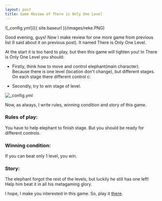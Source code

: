 ```yaml
---
layout: post
title: Game Review of There is Only One Level
---
```

![_config.yml]({{ site.baseurl }}/images/reke.PNG)

Good evening, guys! Now I make review for one more game from previous list (I said about it on previous post). It named There is Only One Level. 

At the start it is too hard to play, but then this game will tighten you! In There is Only One Level you should:

- Firstly, think how to move and control elephant(main character). Because there is one level (location don't change), but different stages. On each stage there different control c:

- Secondly, try to win stage of level.

![_config.yml](http://pad3.whstatic.com/images/thumb/3/35/Pass-%22This-Is-the-Only-Level%22-Step-7.jpg/aid997570-728px-Pass-%22This-Is-the-Only-Level%22-Step-7.jpg.webp)

Now, as always, I write rules, winning condition and story of this game.

### Rules of play:

You have to help elephant to finish stage. But you should be ready for different controls.

### Winning condition:

If you can beat only 1 level, you win.

### Story:

The elephant forgot the rest of the levels, but luckily he still has one left! Help him beat it in all his metagaming glory. 

I hope, I make you interested in this game. So, play it [there](http://www.onemorelevel.com/game/there_is_only_one_level).
